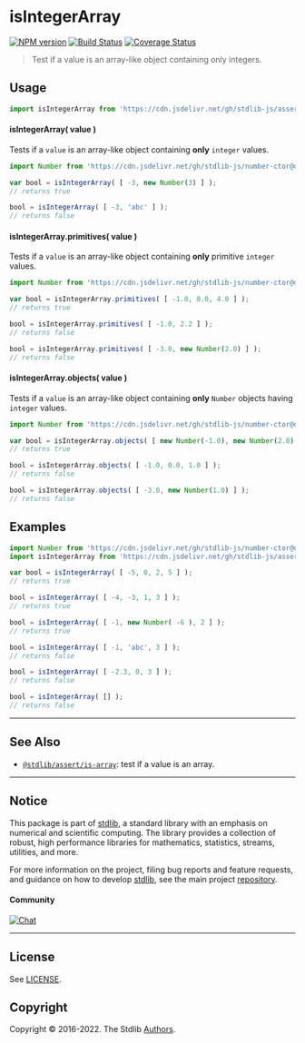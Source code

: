 <!--

@license Apache-2.0

Copyright (c) 2018 The Stdlib Authors.

Licensed under the Apache License, Version 2.0 (the "License");
you may not use this file except in compliance with the License.
You may obtain a copy of the License at

   http://www.apache.org/licenses/LICENSE-2.0

Unless required by applicable law or agreed to in writing, software
distributed under the License is distributed on an "AS IS" BASIS,
WITHOUT WARRANTIES OR CONDITIONS OF ANY KIND, either express or implied.
See the License for the specific language governing permissions and
limitations under the License.

-->

# isIntegerArray

[![NPM version][npm-image]][npm-url] [![Build Status][test-image]][test-url] [![Coverage Status][coverage-image]][coverage-url] <!-- [![dependencies][dependencies-image]][dependencies-url] -->

> Test if a value is an array-like object containing only integers.



<section class="usage">

## Usage

```javascript
import isIntegerArray from 'https://cdn.jsdelivr.net/gh/stdlib-js/assert-is-integer-array@deno/mod.js';
```

#### isIntegerArray( value )

Tests if a `value` is an array-like object containing **only** `integer` values.

<!-- eslint-disable no-new-wrappers -->

```javascript
import Number from 'https://cdn.jsdelivr.net/gh/stdlib-js/number-ctor@deno/mod.js';

var bool = isIntegerArray( [ -3, new Number(3) ] );
// returns true

bool = isIntegerArray( [ -3, 'abc' ] );
// returns false
```

#### isIntegerArray.primitives( value )

Tests if a `value` is an array-like object containing **only** primitive `integer` values.

<!-- eslint-disable no-new-wrappers -->

```javascript
import Number from 'https://cdn.jsdelivr.net/gh/stdlib-js/number-ctor@deno/mod.js';

var bool = isIntegerArray.primitives( [ -1.0, 0.0, 4.0 ] );
// returns true

bool = isIntegerArray.primitives( [ -1.0, 2.2 ] );
// returns false

bool = isIntegerArray.primitives( [ -3.0, new Number(2.0) ] );
// returns false
```

#### isIntegerArray.objects( value )

Tests if a `value` is an array-like object containing **only** `Number` objects having `integer` values.

<!-- eslint-disable no-new-wrappers -->

```javascript
import Number from 'https://cdn.jsdelivr.net/gh/stdlib-js/number-ctor@deno/mod.js';

var bool = isIntegerArray.objects( [ new Number(-1.0), new Number(2.0) ] );
// returns true

bool = isIntegerArray.objects( [ -1.0, 0.0, 1.0 ] );
// returns false

bool = isIntegerArray.objects( [ -3.0, new Number(1.0) ] );
// returns false
```

</section>

<!-- /.usage -->

<section class="examples">

## Examples

<!-- eslint-disable no-new-wrappers -->

<!-- eslint no-undef: "error" -->

```javascript
import Number from 'https://cdn.jsdelivr.net/gh/stdlib-js/number-ctor@deno/mod.js';
import isIntegerArray from 'https://cdn.jsdelivr.net/gh/stdlib-js/assert-is-integer-array@deno/mod.js';

var bool = isIntegerArray( [ -5, 0, 2, 5 ] );
// returns true

bool = isIntegerArray( [ -4, -3, 1, 3 ] );
// returns true

bool = isIntegerArray( [ -1, new Number( -6 ), 2 ] );
// returns true

bool = isIntegerArray( [ -1, 'abc', 3 ] );
// returns false

bool = isIntegerArray( [ -2.3, 0, 3 ] );
// returns false

bool = isIntegerArray( [] );
// returns false
```

</section>

<!-- /.examples -->

<!-- Section for related `stdlib` packages. Do not manually edit this section, as it is automatically populated. -->

<section class="related">

* * *

## See Also

-   <span class="package-name">[`@stdlib/assert/is-array`][@stdlib/assert/is-array]</span><span class="delimiter">: </span><span class="description">test if a value is an array.</span>

</section>

<!-- /.related -->

<!-- Section for all links. Make sure to keep an empty line after the `section` element and another before the `/section` close. -->


<section class="main-repo" >

* * *

## Notice

This package is part of [stdlib][stdlib], a standard library with an emphasis on numerical and scientific computing. The library provides a collection of robust, high performance libraries for mathematics, statistics, streams, utilities, and more.

For more information on the project, filing bug reports and feature requests, and guidance on how to develop [stdlib][stdlib], see the main project [repository][stdlib].

#### Community

[![Chat][chat-image]][chat-url]

---

## License

See [LICENSE][stdlib-license].


## Copyright

Copyright &copy; 2016-2022. The Stdlib [Authors][stdlib-authors].

</section>

<!-- /.stdlib -->

<!-- Section for all links. Make sure to keep an empty line after the `section` element and another before the `/section` close. -->

<section class="links">

[npm-image]: http://img.shields.io/npm/v/@stdlib/assert-is-integer-array.svg
[npm-url]: https://npmjs.org/package/@stdlib/assert-is-integer-array

[test-image]: https://github.com/stdlib-js/assert-is-integer-array/actions/workflows/test.yml/badge.svg?branch=main
[test-url]: https://github.com/stdlib-js/assert-is-integer-array/actions/workflows/test.yml?query=branch:main

[coverage-image]: https://img.shields.io/codecov/c/github/stdlib-js/assert-is-integer-array/main.svg
[coverage-url]: https://codecov.io/github/stdlib-js/assert-is-integer-array?branch=main

<!--

[dependencies-image]: https://img.shields.io/david/stdlib-js/assert-is-integer-array.svg
[dependencies-url]: https://david-dm.org/stdlib-js/assert-is-integer-array/main

-->

[chat-image]: https://img.shields.io/gitter/room/stdlib-js/stdlib.svg
[chat-url]: https://gitter.im/stdlib-js/stdlib/

[stdlib]: https://github.com/stdlib-js/stdlib

[stdlib-authors]: https://github.com/stdlib-js/stdlib/graphs/contributors

[umd]: https://github.com/umdjs/umd
[es-module]: https://developer.mozilla.org/en-US/docs/Web/JavaScript/Guide/Modules

[deno-url]: https://github.com/stdlib-js/assert-is-integer-array/tree/deno
[umd-url]: https://github.com/stdlib-js/assert-is-integer-array/tree/umd
[esm-url]: https://github.com/stdlib-js/assert-is-integer-array/tree/esm

[stdlib-license]: https://raw.githubusercontent.com/stdlib-js/assert-is-integer-array/main/LICENSE

<!-- <related-links> -->

[@stdlib/assert/is-array]: https://github.com/stdlib-js/assert-is-array/tree/deno

<!-- </related-links> -->

</section>

<!-- /.links -->
